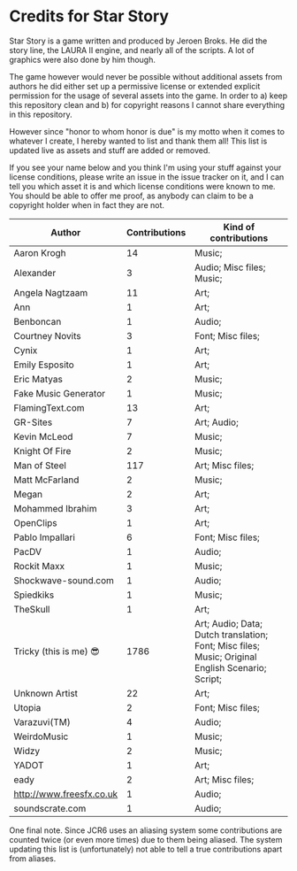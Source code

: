 # Credits for Star Story


Star Story is a game written and produced by Jeroen Broks. He did the story line, the LAURA II engine, and nearly all of the scripts. A lot of graphics were also done by him though.


The game however would never be possible without additional assets from authors he did either set up a permissive license or extended explicit permission for the usage of several assets into the game. In order to a) keep this repository clean and b) for copyright reasons I cannot share everything in this repository.

However since "honor to whom honor is due" is my motto when it comes to whatever I create, I hereby wanted to list and thank them all! This list is updated live as assets and stuff are added or removed. 

If you see your name below and you think I'm using your stuff against your license conditions, please write an issue in the issue tracker on it, and I can tell you which asset it is and which license conditions were known to me. You should be able to offer me proof, as anybody can claim to be a copyright holder when in fact they are not.


Author | Contributions | Kind of contributions
---|---|---
Aaron Krogh | 14 | Music; 
Alexander | 3 | Audio; Misc files; Music; 
Angela Nagtzaam | 11 | Art; 
Ann | 1 | Art; 
Benboncan | 1 | Audio; 
Courtney Novits | 3 | Font; Misc files; 
Cynix | 1 | Art; 
Emily Esposito | 1 | Art; 
Eric Matyas | 2 | Music; 
Fake Music Generator | 1 | Music; 
FlamingText.com | 13 | Art; 
GR-Sites | 7 | Art; Audio; 
Kevin McLeod | 7 | Music; 
Knight Of Fire | 2 | Music; 
Man of Steel | 117 | Art; Misc files; 
Matt McFarland | 2 | Music; 
Megan | 2 | Art; 
Mohammed Ibrahim | 3 | Art; 
OpenClips | 1 | Art; 
Pablo Impallari | 6 | Font; Misc files; 
PacDV | 1 | Audio; 
Rockit Maxx | 1 | Music; 
Shockwave-sound.com | 1 | Audio; 
Spiedkiks | 1 | Music; 
TheSkull | 1 | Art; 
Tricky (this is me) :sunglasses: | 1786 | Art; Audio; Data; Dutch translation; Font; Misc files; Music; Original English Scenario; Script; 
Unknown Artist | 22 | Art; 
Utopia | 2 | Font; Misc files; 
Varazuvi(TM) | 4 | Audio; 
WeirdoMusic | 1 | Music; 
Widzy | 2 | Music; 
YADOT | 1 | Art; 
eady | 2 | Art; Misc files; 
http://www.freesfx.co.uk | 1 | Audio; 
soundscrate.com | 1 | Audio; 
One final note. Since JCR6 uses an aliasing system some contributions are counted twice (or even more times) due to them being aliased. The system updating this list is (unfortunately) not able to tell a true contributions apart from aliases.

